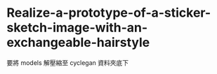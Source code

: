 # Realize-a-prototype-of-a-sticker-sketch-image-with-an-exchangeable-hairstyle

要將 models 解壓縮至 cyclegan 資料夾底下
